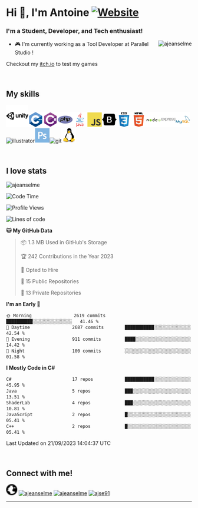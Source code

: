# Hi 👋, I'm Antoine [![Website](https://img.shields.io/website?label=jeanselme.fr&style=for-the-badge&url=https%3A%2F%2Fjeanselme.fr)](https://jeanselme.fr)

### I'm a Student, Developer, and Tech enthusiast! 
<img align="right" src="https://github-readme-stats.vercel.app/api?username=ajeanselme&show_icons=true" alt="ajeanselme" />

 
- 🎮 I'm currently working as a Tool Developer at Parallel Studio !

Checkout my [itch.io](https://ajeanselme.itch.io/) to test my games

<br />

## My skills 
<img src="https://raw.githubusercontent.com/github/explore/80688e429a7d4ef2fca1e82350fe8e3517d3494d/topics/unity/unity.png" alt="unity" width="60px" height="auto"/><img src="https://raw.githubusercontent.com/devicons/devicon/master/icons/cplusplus/cplusplus-original.svg" alt="cplusplus" width="40" height="40"/><img src="https://raw.githubusercontent.com/devicons/devicon/master/icons/csharp/csharp-original.svg" alt="csharp" width="40" height="40"/><img src="https://raw.githubusercontent.com/devicons/devicon/master/icons/php/php-original.svg" alt="php" width="40" height="40"/><img src="https://raw.githubusercontent.com/devicons/devicon/master/icons/java/java-original-wordmark.svg" alt="java" width="40" height="40"/><img src="https://raw.githubusercontent.com/devicons/devicon/master/icons/javascript/javascript-original.svg" alt="javascript" width="40" height="40"/><img src="https://raw.githubusercontent.com/devicons/devicon/master/icons/bootstrap/bootstrap-plain.svg" alt="bootstrap" width="40" height="40"/><img src="https://raw.githubusercontent.com/devicons/devicon/master/icons/css3/css3-original-wordmark.svg" alt="css3" width="40" height="40"/><img src="https://raw.githubusercontent.com/devicons/devicon/master/icons/html5/html5-original-wordmark.svg" alt="html5" width="40" height="40"/><img src="https://raw.githubusercontent.com/devicons/devicon/master/icons/nodejs/nodejs-original-wordmark.svg" alt="nodejs" width="40" height="40"/><img src="https://raw.githubusercontent.com/devicons/devicon/master/icons/express/express-original-wordmark.svg" alt="express" width="40" height="40"/><img src="https://raw.githubusercontent.com/devicons/devicon/master/icons/mysql/mysql-original-wordmark.svg" alt="mysql" width="40" height="40"/><img src="https://www.vectorlogo.zone/logos/adobe_illustrator/adobe_illustrator-icon.svg" alt="illustrator" width="40" height="40"/><img src="https://raw.githubusercontent.com/devicons/devicon/master/icons/photoshop/photoshop-plain.svg" alt="photoshop" width="40" height="40"/><img src="https://www.vectorlogo.zone/logos/git-scm/git-scm-icon.svg" alt="git" width="40" height="40"/><img src="https://raw.githubusercontent.com/devicons/devicon/master/icons/linux/linux-original.svg" alt="linux" width="40" height="40"/>

<br />

## I love stats

<img src="https://komarev.com/ghpvc/?username=ajeanselme" alt="ajeanselme" />

<!--START_SECTION:waka-->
![Code Time](http://img.shields.io/badge/Code%20Time-1%2C812%20hrs%2032%20mins-blue)

![Profile Views](http://img.shields.io/badge/Profile%20Views-78-blue)

![Lines of code](https://img.shields.io/badge/From%20Hello%20World%20I%27ve%20Written-368.7%20million%20lines%20of%20code-blue)

**🐱 My GitHub Data** 

> 📦 1.3 MB Used in GitHub's Storage 
 > 
> 🏆 242 Contributions in the Year 2023
 > 
> 💼 Opted to Hire
 > 
> 📜 15 Public Repositories 
 > 
> 🔑 13 Private Repositories 
 > 
**I'm an Early 🐤** 

```text
🌞 Morning                2619 commits        ██████████░░░░░░░░░░░░░░░   41.46 % 
🌆 Daytime                2687 commits        ███████████░░░░░░░░░░░░░░   42.54 % 
🌃 Evening                911 commits         ████░░░░░░░░░░░░░░░░░░░░░   14.42 % 
🌙 Night                  100 commits         ░░░░░░░░░░░░░░░░░░░░░░░░░   01.58 % 
```


**I Mostly Code in C#** 

```text
C#                       17 repos            ███████████░░░░░░░░░░░░░░   45.95 % 
Java                     5 repos             ███░░░░░░░░░░░░░░░░░░░░░░   13.51 % 
ShaderLab                4 repos             ███░░░░░░░░░░░░░░░░░░░░░░   10.81 % 
JavaScript               2 repos             █░░░░░░░░░░░░░░░░░░░░░░░░   05.41 % 
C++                      2 repos             █░░░░░░░░░░░░░░░░░░░░░░░░   05.41 % 
```




 Last Updated on 21/09/2023 14:04:37 UTC
<!--END_SECTION:waka-->

<br />

## Connect with me!

[<img src="https://raw.githubusercontent.com/iconic/open-iconic/master/svg/globe.svg" alt="ajeanselme" height="30" width="30" />][Website]
[<img src="https://cdn.jsdelivr.net/npm/simple-icons@3.0.1/icons/linkedin.svg" alt="ajeanselme" height="30" width="30" />][Linkedin]
[<img src="https://cdn.jsdelivr.net/npm/simple-icons@3.0.1/icons/facebook.svg" alt="ajeanselme" height="30" width="30" />][Facebook]
[<img src="https://cdn.jsdelivr.net/npm/simple-icons@3.0.1/icons/instagram.svg" alt="ajse91" height="30" width="30" />][Instagram]

---

[Website]: https://jeanselme.fr
[Linkedin]: https://linkedin.com/in/ajeanselme
[Instagram]: https://instagram.com/antoinejse
[Facebook]: https://www.facebook.com/antoinejse/

